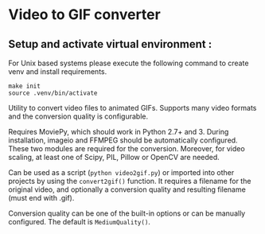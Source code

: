 # Video to GIF converter

## Setup and activate virtual environment :
For Unix based systems please execute the following command to create venv and install requirements.
```
make init
source .venv/bin/activate
```

Utility to convert video files to animated GIFs. Supports many video formats and the conversion quality is configurable.

Requires MoviePy, which should work in Python 2.7+ and 3. During installation, imageio and FFMPEG should be automatically
configured. These two modules are required for the conversion. Moreover, for video scaling, at least one of Scipy,
PIL, Pillow or OpenCV are needed.

Can be used as a script (`python video2gif.py`) or imported into other projects by using the `convert2gif()` function. It
requires a filename for the original video, and optionally a conversion quality and resulting filename (must end with .gif).

Conversion quality can be one of the built-in options or can be manually configured. The default is `MediumQuality()`.
